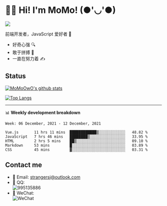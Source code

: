 # 👨‍🎓 Hi! I'm MoMo! (●'◡'●)

[![](https://img.shields.io/badge/-@MoMoOwO-%23181717?style=flat-square&logo=github)](https://github.com/MoMoOwO)

前端开发者，JavaScript 爱好者 💖
- 好奇心强 🔍
- 敢于拼搏 💪
- 一直在努力着 ✍

## Status

[![MoMoOwO's github stats](https://github-readme-stats.vercel.app/api?username=MoMoOwO&show_icons=true&theme=tokyonight)](https://github.com/MoMoOwO)

[![Top Langs](https://github-readme-stats.vercel.app/api/top-langs/?username=MoMoOwO&layout=compact&theme=tokyonight)](https://github.com/MoMoOwO)

---

📊 **Weekly development breakdown**

<!--START_SECTION:waka-->
```text
Week: 06 December, 2021 - 12 December, 2021

Vue.js       11 hrs 11 mins  ████████████▒░░░░░░░░░░░░   48.82 % 
JavaScript   7 hrs 46 mins   ████████▒░░░░░░░░░░░░░░░░   33.95 % 
HTML         2 hrs 5 mins    ██▒░░░░░░░░░░░░░░░░░░░░░░   09.10 % 
Markdown     53 mins         █░░░░░░░░░░░░░░░░░░░░░░░░   03.89 % 
CSS          45 mins         ▓░░░░░░░░░░░░░░░░░░░░░░░░   03.31 % 
```
<!--END_SECTION:waka-->

## Contact me

- 📧 Email: strangersj@outlook.com
- 🐧 QQ:  
  ![995135886](https://i.loli.net/2020/11/27/Yx6eDSQi34Va5IA.jpg)
- 💭 WeChat:  
  ![WeChat](https://i.loli.net/2020/11/27/wWX6uVoIQqig5KP.jpg)
  
